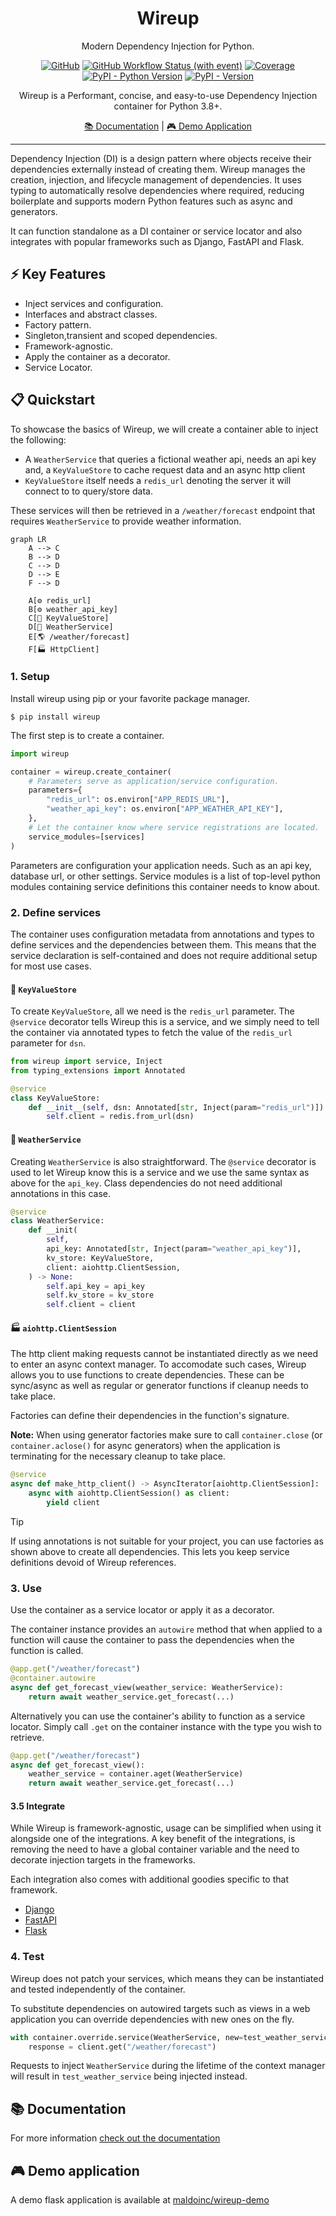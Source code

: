 <div align="center">
<h1>Wireup</h1>
<p>Modern Dependency Injection for Python.</p>

[![GitHub](https://img.shields.io/github/license/maldoinc/wireup)](https://github.com/maldoinc/wireup)
[![GitHub Workflow Status (with event)](https://img.shields.io/github/actions/workflow/status/maldoinc/wireup/run_all.yml)](https://github.com/maldoinc/wireup)
[![Coverage](https://img.shields.io/codeclimate/coverage/maldoinc/wireup?label=Coverage)](https://codeclimate.com/github/maldoinc/wireup)
[![PyPI - Python Version](https://img.shields.io/pypi/pyversions/wireup)](https://pypi.org/project/wireup/)
[![PyPI - Version](https://img.shields.io/pypi/v/wireup)](https://pypi.org/project/wireup/)

<p>Wireup is a Performant, concise, and easy-to-use Dependency Injection container for Python 3.8+.</p>
<p><a target="_blank" href="https://maldoinc.github.io/wireup">📚 Documentation</a> | <a target="_blank" href="https://github.com/maldoinc/wireup-demo">🎮 Demo Application</a></p>
</div>

---

Dependency Injection (DI) is a design pattern where objects receive their dependencies externally instead of creating them.
Wireup manages the creation, injection, and lifecycle management of dependencies. It uses typing to automatically
resolve dependencies where required, reducing boilerplate and supports modern Python features such as async and generators.

It can function standalone as a DI container or service locator and also integrates with popular frameworks such as Django, FastAPI and Flask.

## ⚡ Key Features
* Inject services and configuration.
* Interfaces and abstract classes.
* Factory pattern.
* Singleton,transient and scoped dependencies.
* Framework-agnostic.
* Apply the container as a decorator.
* Service Locator.

## 📋 Quickstart

To showcase the basics of Wireup, we will create a container able to inject the following:

* A `WeatherService` that queries a fictional weather api, needs an api key and, a `KeyValueStore` to cache request data and an async http client
* `KeyValueStore` itself needs a `redis_url` denoting the server it will connect to to query/store data.

These services will then be retrieved in a `/weather/forecast` endpoint that requires `WeatherService` to provide weather information.

``` mermaid
graph LR
    A --> C
    B --> D
    C --> D
    D --> E
    F --> D

    A[⚙️ redis_url]
    B[⚙️ weather_api_key]
    C[🐍 KeyValueStore]
    D[🐍 WeatherService]
    E[🌎 /weather/forecast]
    F[🏭 HttpClient]
```

### 1. Setup

Install wireup using pip or your favorite package manager.

```shell
$ pip install wireup
```

The first step is to create a container.

```python
import wireup

container = wireup.create_container(
    # Parameters serve as application/service configuration.
    parameters={
        "redis_url": os.environ["APP_REDIS_URL"],
        "weather_api_key": os.environ["APP_WEATHER_API_KEY"],
    },
    # Let the container know where service registrations are located.
    service_modules=[services]
)
```

Parameters are configuration your application needs. Such as an api key, database url, or other settings.
Service modules is a list of top-level python modules containing service definitions this container needs to know about.


### 2. Define services

The container uses configuration metadata from annotations and types to define services and the dependencies between them.
This means that the service declaration is self-contained and does not require additional setup for most use cases.


#### 🐍 `KeyValueStore`
To create `KeyValueStore`, all we need is the `redis_url` parameter.
The `@service` decorator tells Wireup this is a service, and we simply need to tell the container via annotated types
to fetch the value of the `redis_url` parameter for `dsn`. 


```python
from wireup import service, Inject
from typing_extensions import Annotated

@service
class KeyValueStore:
    def __init__(self, dsn: Annotated[str, Inject(param="redis_url")]) -> None:
        self.client = redis.from_url(dsn)
```

#### 🐍 `WeatherService`
Creating `WeatherService` is also straightforward. The `@service` decorator is used to let Wireup know this is a service
and we use the same syntax as above for the `api_key`. Class dependencies do not need additional annotations in this case.

```python
@service
class WeatherService:
    def __init(
        self,
        api_key: Annotated[str, Inject(param="weather_api_key")],
        kv_store: KeyValueStore,
        client: aiohttp.ClientSession,
    ) -> None:
        self.api_key = api_key
        self.kv_store = kv_store
        self.client = client
```

#### 🏭 `aiohttp.ClientSession`

The http client making requests cannot be instantiated directly as we need to enter an async context manager.
To accomodate such cases, Wireup allows you to use functions to create dependencies. 
These can be sync/async as well as regular or generator functions if cleanup needs to take place.

Factories can define their dependencies in the function's signature.

**Note:** When using generator factories make sure to call `container.close` (or `container.aclose()` for async generators)
when the application is terminating for the necessary cleanup to take place.

```python title="services/factories.py"
@service
async def make_http_client() -> AsyncIterator[aiohttp.ClientSession]:
    async with aiohttp.ClientSession() as client:
        yield client
```

> [!TIP] 
> If using annotations is not suitable for your project, you can use factories as shown above to create all dependencies.
> This lets you keep service definitions devoid of Wireup references.

### 3. Use

Use the container as a service locator or apply it as a decorator.

The container instance provides an `autowire` method that when applied
to a function will cause the container to pass the dependencies
when the function is called.

```python title="views/posts.py"  hl_lines="2 3"
@app.get("/weather/forecast")
@container.autowire
async def get_forecast_view(weather_service: WeatherService):
    return await weather_service.get_forecast(...)
```

Alternatively you can use the container's ability to function as a service locator.
Simply call `.get` on the container instance with the type you wish to retrieve.

```python title="views/posts.py"  hl_lines="3"
@app.get("/weather/forecast")
async def get_forecast_view():
    weather_service = container.aget(WeatherService)
    return await weather_service.get_forecast(...)
```

#### 3.5 Integrate

While Wireup is framework-agnostic, usage can be simplified when using it alongside one of the integrations.
A key benefit of the integrations, is removing the need to have a global container variable
and the need to decorate injection targets in the frameworks.

Each integration also comes with additional goodies specific to that framework.

- [Django](https://maldoinc.github.io/wireup/latest/integrations/django/)
- [FastAPI](https://maldoinc.github.io/wireup/latest/integrations/fastapi/)
- [Flask](https://maldoinc.github.io/wireup/latest/integrations/flask)

### 4. Test

Wireup does not patch your services, which means they can be instantiated and tested independently of the container.

To substitute dependencies on autowired targets such as views in a web application you can override dependencies with new ones on the fly.


```python
with container.override.service(WeatherService, new=test_weather_service):
    response = client.get("/weather/forecast")
```

Requests to inject `WeatherService` during the lifetime of the context manager 
will result in `test_weather_service` being injected instead.

## 📚 Documentation

For more information [check out the documentation](https://maldoinc.github.io/wireup)

## 🎮 Demo application

A demo flask application is available at [maldoinc/wireup-demo](https://github.com/maldoinc/wireup-demo)
